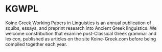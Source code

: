 # KGWPL
Koine Greek Working Papers in Linguistics is an annual publication of squibs, essays, and preprint research into Ancient Greek linguistics. We welcome constribution that examine post-Classical Greek grammar and lexicon, published as articles on the site Koine-Greek.com before being compiled together each year.
